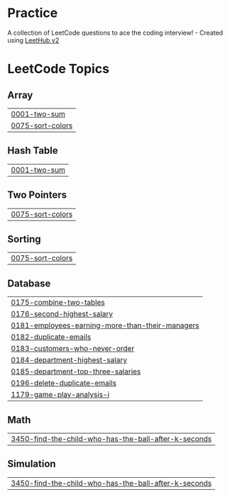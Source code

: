 # Practice
A collection of LeetCode questions to ace the coding interview! - Created using [LeetHub v2](https://github.com/arunbhardwaj/LeetHub-2.0)

<!---LeetCode Topics Start-->
# LeetCode Topics
## Array
|  |
| ------- |
| [0001-two-sum](https://github.com/AryashYadav0/Practice/tree/master/0001-two-sum) |
| [0075-sort-colors](https://github.com/AryashYadav0/Practice/tree/master/0075-sort-colors) |
## Hash Table
|  |
| ------- |
| [0001-two-sum](https://github.com/AryashYadav0/Practice/tree/master/0001-two-sum) |
## Two Pointers
|  |
| ------- |
| [0075-sort-colors](https://github.com/AryashYadav0/Practice/tree/master/0075-sort-colors) |
## Sorting
|  |
| ------- |
| [0075-sort-colors](https://github.com/AryashYadav0/Practice/tree/master/0075-sort-colors) |
## Database
|  |
| ------- |
| [0175-combine-two-tables](https://github.com/AryashYadav0/Practice/tree/master/0175-combine-two-tables) |
| [0176-second-highest-salary](https://github.com/AryashYadav0/Practice/tree/master/0176-second-highest-salary) |
| [0181-employees-earning-more-than-their-managers](https://github.com/AryashYadav0/Practice/tree/master/0181-employees-earning-more-than-their-managers) |
| [0182-duplicate-emails](https://github.com/AryashYadav0/Practice/tree/master/0182-duplicate-emails) |
| [0183-customers-who-never-order](https://github.com/AryashYadav0/Practice/tree/master/0183-customers-who-never-order) |
| [0184-department-highest-salary](https://github.com/AryashYadav0/Practice/tree/master/0184-department-highest-salary) |
| [0185-department-top-three-salaries](https://github.com/AryashYadav0/Practice/tree/master/0185-department-top-three-salaries) |
| [0196-delete-duplicate-emails](https://github.com/AryashYadav0/Practice/tree/master/0196-delete-duplicate-emails) |
| [1179-game-play-analysis-i](https://github.com/AryashYadav0/Practice/tree/master/1179-game-play-analysis-i) |
## Math
|  |
| ------- |
| [3450-find-the-child-who-has-the-ball-after-k-seconds](https://github.com/AryashYadav0/Practice/tree/master/3450-find-the-child-who-has-the-ball-after-k-seconds) |
## Simulation
|  |
| ------- |
| [3450-find-the-child-who-has-the-ball-after-k-seconds](https://github.com/AryashYadav0/Practice/tree/master/3450-find-the-child-who-has-the-ball-after-k-seconds) |
<!---LeetCode Topics End-->